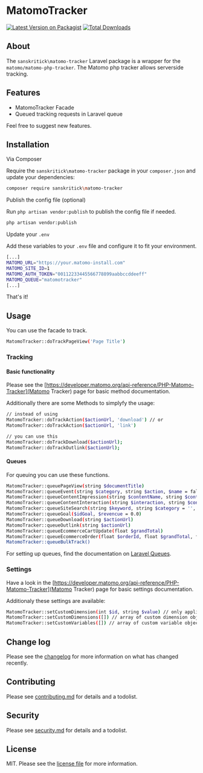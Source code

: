 # MatomoTracker

[![Latest Version on Packagist][ico-version]][link-packagist]
[![Total Downloads][ico-downloads]][link-downloads]

## About

The `sanskritick\matomo-tracker` Laravel package is a wrapper for the `matomo/matomo-php-tracker`. The Matomo php tracker allows serverside tracking.

## Features

* MatomoTracker Facade
* Queued tracking requests in Laravel queue

Feel free to suggest new features.

## Installation

Via Composer

Require the `sanskritick\matomo-tracker` package in your `composer.json` and update your dependencies:

``` bash
composer require sanskritick\matomo-tracker
```

Publish the config file (optional)

Run `php artisan vendor:publish` to publish the config file if needed.

``` bash
php artisan vendor:publish
```

Update your `.env`

Add these variables to your `.env` file and configure it to fit your environment.

``` bash
[...]
MATOMO_URL="https://your.matomo-install.com"
MATOMO_SITE_ID=1
MATOMO_AUTH_TOKEN="00112233445566778899aabbccddeeff"
MATOMO_QUEUE="matomotracker"
[...]
```

That's it!

## Usage

You can use the facade to track.

``` bash
MatomoTracker::doTrackPageView('Page Title')
```

### Tracking

#### Basic functionality

Please see the [https://developer.matomo.org/api-reference/PHP-Matomo-Tracker](Matomo Tracker) page for basic method documentation.

Additionally there are some Methods to simplyfy the usage:

``` bash
// instead of using 
MatomoTracker::doTrackAction($actionUrl, 'download') // or
MatomoTracker::doTrackAction($actionUrl, 'link')

// you can use this
MatomoTracker::doTrackDownload($actionUrl);
MatomoTracker::doTrackOutlink($actionUrl);
```

#### Queues

For queuing you can use these functions.

``` bash
MatomoTracker::queuePageView(string $documentTitle)
MatomoTracker::queueEvent(string $category, string $action, $name = false, $value = false)
MatomoTracker::queueContentImpression(string $contentName, string $contentPiece = 'Unknown', $contentTarget = false)
MatomoTracker::queueContentInteraction(string $interaction, string $contentName, string $contentPiece = 'Unknown', $contentTarget = false)
MatomoTracker::queueSiteSearch(string $keyword, string $category = '',  $countResults = false)
MatomoTracker::queueGoal($idGoal, $revencue = 0.0)
MatomoTracker::queueDownload(string $actionUrl)
MatomoTracker::queueOutlink(string $actionUrl)
MatomoTracker::queueEcommerceCartUpdate(float $grandTotal)
MatomoTracker::queueEcommerceOrder(float $orderId, float $grandTotal, float $subTotal = 0.0, float $tax = 0.0, float $shipping = 0.0,  float $discount = 0.0)
MatomoTracker::queueBulkTrack()
```

For setting up queues, find the documentation on [Laravel Queues](https://laravel.com/docs/6.x/queues).

### Settings

Have a look in the [https://developer.matomo.org/api-reference/PHP-Matomo-Tracker](Matomo Tracker) page for basic settings documentation.

Additionaly these settings are available:

``` bash
MatomoTracker::setCustomDimension(int $id, string $value) // only applicable if the custom dimensions plugin is installed on the Matomo installation
MatomoTracker::setCustomDimensions([]) // array of custom dimension objects {id: <int>, value: <string>} // bulk insert of custom dimensions and basic type checking
MatomoTracker::setCustomVariables([]) // array of custom variable objects {id: <int>, name: <string>, value: <string>, scope: <string>} // bulk insert of custom variables and basic type checking
```

## Change log

Please see the [changelog](changelog.md) for more information on what has changed recently.

## Contributing

Please see [contributing.md](contributing.md) for details and a todolist.

## Security

Please see [security.md](security.md) for details and a todolist.

## License

MIT. Please see the [license file](license.md) for more information.

[ico-version]: https://img.shields.io/packagist/v/sanskritick/matomo-tracker.svg?style=flat-square
[ico-downloads]: https://img.shields.io/packagist/dt/sanskritick/matomo-tracker.svg?style=flat-square

[link-packagist]: https://packagist.org/packages/sanskritick/matomo-tracker
[link-downloads]: https://packagist.org/packages/sanskritick/matomo-tracker
[link-author]: https://github.com/sanskritick
[link-contributors]: ../../contributors

